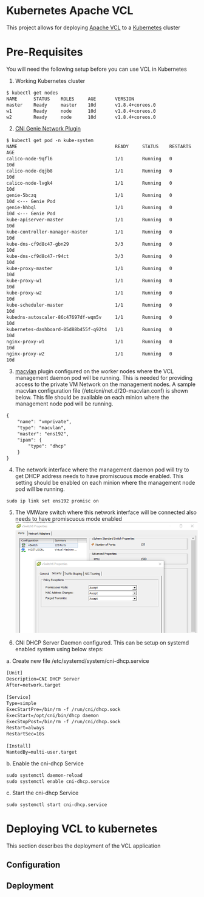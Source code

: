 # Kubernetes Apache VCL

This project allows for deploying [Apache VCL](https://vcl.apache.org/) to a [Kubernetes](https://kubernetes.io) cluster

# Pre-Requisites

You will need the following setup before you can use VCL in Kubernetes

1. Working Kubernetes cluster
```
$ kubectl get nodes
NAME      STATUS    ROLES     AGE       VERSION
master    Ready     master    10d       v1.8.4+coreos.0
w1        Ready     node      10d       v1.8.4+coreos.0
w2        Ready     node      10d       v1.8.4+coreos.0
```
2. [CNI Genie Network Plugin](https://github.com/Huawei-PaaS/CNI-Genie)
```
$ kubectl get pod -n kube-system
NAME                                    READY     STATUS    RESTARTS   AGE
calico-node-9qfl6                       1/1       Running   0          10d
calico-node-dqjb8                       1/1       Running   0          10d
calico-node-lvgk4                       1/1       Running   0          10d
genie-5bczq                             1/1       Running   0          10d <--- Genie Pod
genie-hhbql                             1/1       Running   0          10d <--- Genie Pod
kube-apiserver-master                   1/1       Running   0          10d
kube-controller-manager-master          1/1       Running   0          10d
kube-dns-cf9d8c47-gbn29                 3/3       Running   0          10d
kube-dns-cf9d8c47-r94ct                 3/3       Running   0          10d
kube-proxy-master                       1/1       Running   0          10d
kube-proxy-w1                           1/1       Running   0          10d
kube-proxy-w2                           1/1       Running   0          10d
kube-scheduler-master                   1/1       Running   0          10d
kubedns-autoscaler-86c47697df-wqm5v     1/1       Running   0          10d
kubernetes-dashboard-85d88b455f-q92t4   1/1       Running   0          10d
nginx-proxy-w1                          1/1       Running   0          10d
nginx-proxy-w2                          1/1       Running   0          10d
```
3. [macvlan](https://github.com/containernetworking/plugins/tree/master/plugins/main/macvlan) plugin configured on the worker nodes where the VCL management daemon pod will be running. This is needed for providing access to the private VM Network on the management nodes. A sample macvlan configuration file (/etc/cni/net.d/20-macvlan.conf) is shown below. This file should be available on each minion where the management node pod will be running.
```
{
	"name": "vmprivate",
	"type": "macvlan",
	"master": "ens192",
	"ipam": {
		"type": "dhcp"
	}
}
```
4. The network interface where the management daemon pod will try to get DHCP address needs to have promiscuous mode enabled. This setting should be enabled on each minion where the management node pod will be running.
```
sudo ip link set ens192 promisc on
```

5. The VMWare switch where this network interface will be connected also needs to have promiscuous mode enabled
![VMWare Promiscuous Mode](images/vmware-promiscuous-mode.png)

6. CNI DHCP Server Daemon configured. This can be setup on systemd enabled system using below steps:

  a. Create new file /etc/systemd/system/cni-dhcp.service
  ```
  [Unit]
  Description=CNI DHCP Server
  After=network.target

  [Service]
  Type=simple
  ExecStartPre=/bin/rm -f /run/cni/dhcp.sock
  ExecStart=/opt/cni/bin/dhcp daemon
  ExecStopPost=/bin/rm -f /run/cni/dhcp.sock
  Restart=always
  RestartSec=10s

  [Install]
  WantedBy=multi-user.target
  ```

  b. Enable the cni-dhcp Service
  ```
  sudo systemctl daemon-reload
  sudo systemctl enable cni-dhcp.service
  ```

  c. Start the cni-dhcp Service
  ```
  sudo systemctl start cni-dhcp.service
  ```

# Deploying VCL to kubernetes
This section describes the deployment of the VCL application

## Configuration

## Deployment
